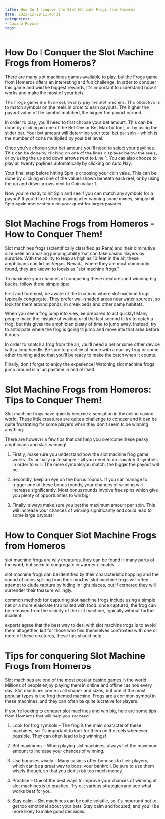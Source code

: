 ```yaml
---
title: How Do I Conquer the Slot Machine Frogs from Homeros
date: 2022-12-29 11:40:31
categories:
- Casino Royale
tags:
---
```



#  How Do I Conquer the Slot Machine Frogs from Homeros?

There are many slot machines games available to play, but the Frogs game from Homeros offers an interesting and fun challenge. In order to conquer this game and win the biggest rewards, it's important to understand how it works and make the most of your bets.

The Frogs game is a five-reel, twenty-payline slot machine. The objective is to match symbols on the reels in order to earn payouts. The higher the payout value of the symbol matched, the bigger the payout earned.

In order to play, you'll need to first choose your bet amount. This can be done by clicking on one of the Bet One or Bet Max buttons, or by using the slider bar. Your bet amount will determine your total bet per spin - which is the number of coins multiplied by your bet level.

Once you've chosen your bet amount, you'll need to select your paylines. This can be done by clicking on one of the lines displayed below the reels, or by using the up and down arrows next to Line 1. You can also choose to play all twenty paylines automatically by clicking on Auto Play.

Your final step before hitting Spin is choosing your coin value. This can be done by clicking on one of the values shown beneath each reel, or by using the up and down arrows next to Coin Value 1.

Now you're ready to hit Spin and see if you can match any symbols for a payout! If you'd like to keep playing after winning some money, simply hit Spin again and continue on your quest for larger payouts.

#  Slot Machine Frogs from Homeros - How to Conquer Them!

Slot machines frogs (scientifically classified as Rana) and their diminutive size belie an amazing jumping ability that can take casino players by surprise. With the ability to leap as high as 10 feet in the air, these amphibians can In Las Vegas, Nevada, where they are most commonly found, they are known to locals as "slot machine frogs."

To maximize your chances of conquering these creatures and winning big bucks, follow these simple tips: 

First and foremost, be aware of the locations where slot machine frogs typically congregate. They prefer well-shaded areas near water sources, so look for them around ponds, in creek beds and other damp habitats.

When you see a frog jump into view, be prepared to act quickly! Many people make the mistake of waiting until the last second to try to catch a frog, but this gives the amphibian plenty of time to jump away. Instead, try to anticipate where the frog is going to jump and move into that area before it does.

In order to snatch a frog from the air, you'll need a net or some other device with a long handle. Be sure to practice at home with a dummy frog or some other training aid so that you'll be ready to make the catch when it counts.

Finally, don't forget to enjoy the experience! Watching slot machine frogs jump around is a fun pastime in and of itself.

#  Slot Machine Frogs from Homeros: Tips to Conquer Them!

Slot machine frogs have quickly become a sensation in the online casino world. These little creatures are quite a challenge to conquer and it can be quite frustrating for some players when they don’t seem to be winning anything.

There are however a few tips that can help you overcome these pesky amphibians and start winning!

1. Firstly, make sure you understand how the slot machine frog game works. It’s actually quite simple – all you need to do is match 3 symbols in order to win. The more symbols you match, the bigger the payout will be.

2. Secondly, keep an eye on the bonus rounds. If you can manage to trigger one of these bonus rounds, your chances of winning will increase significantly. Most bonus rounds involve free spins which give you plenty of opportunities to win big!

3. Finally, always make sure you bet the maximum amount per spin. This will increase your chances of winning significantly and could lead to some large payouts!

#  How to Conquer Slot Machine Frogs from Homeros

 slot machine frogs are wily creatures. they can be found in many parts of the word, but seem to congregate in warmer climates.

slot machine frogs can be identified by their characteristic hopping and the sound of coins spilling from their mouths. slot machine frogs will often attempt to elude capture by hiding in tight places, but if cornered they will surrender their treasure willingly.

common methods for capturing slot machine frogs include using a simple net or a more elaborate trap baited with food. once captured, the frog can be removed from the vicinity of the slot machine, typically without further incident.

experts agree that the best way to deal with slot machine frogs is to avoid them altogether, but for those who find themselves confronted with one or more of these creatures, these tips should help.

#  Tips for conquering Slot Machine Frogs from Homeros

Slot machines are one of the most popular casino games in the world. Millions of people enjoy playing them in online and offline casinos every day. Slot machines come in all shapes and sizes, but one of the most popular types is the frog themed machine. Frogs are a common symbol in these machines, and they can often be quite lucrative for players.

If you're looking to conquer slot machines and win big, here are some tips from Homeros that will help you succeed:

1) Look for frog symbols – The frog is the main character of these machines, so it's important to look for them on the reels whenever possible. They can often lead to big winnings!

2) Bet maximums – When playing slot machines, always bet the maximum amount to increase your chances of winning.

3) Use bonuses wisely – Many casinos offer bonuses to their players, which can be a great way to boost your bankroll. Be sure to use them wisely though, so that you don't risk too much money.

4) Practice – One of the best ways to improve your chances of winning at slot machines is to practice. Try out various strategies and see what works best for you.

5) Stay calm – Slot machines can be quite volatile, so it's important not to get too emotional about your bets. Stay calm and focused, and you'll be more likely to make good decisions.